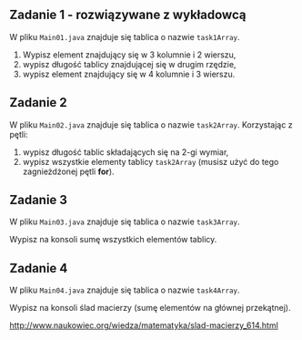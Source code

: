## Zadanie 1 - rozwiązywane z wykładowcą

W pliku `Main01.java` znajduje się tablica o nazwie ```task1Array```.

1. Wypisz element znajdujący się w 3 kolumnie i 2 wierszu,
2. wypisz długość tablicy znajdującej się w drugim rzędzie,
3. wypisz element znajdujący się w 4 kolumnie i 3 wierszu.
## Zadanie 2

W pliku `Main02.java` znajduje się tablica o nazwie ```task2Array```. Korzystając z pętli:

1. wypisz długość tablic składających się na 2-gi wymiar,
2. wypisz wszystkie elementy tablicy ```task2Array``` (musisz użyć do tego zagnieżdżonej pętli **for**).
## Zadanie 3

W pliku `Main03.java` znajduje się tablica o nazwie ```task3Array```. 

Wypisz na konsoli sumę wszystkich elementów tablicy.
## Zadanie 4

W pliku `Main04.java` znajduje się tablica o nazwie ```task4Array```. 

Wypisz na konsoli ślad macierzy (sumę elementów na głównej przekątnej).

http://www.naukowiec.org/wiedza/matematyka/slad-macierzy_614.html
